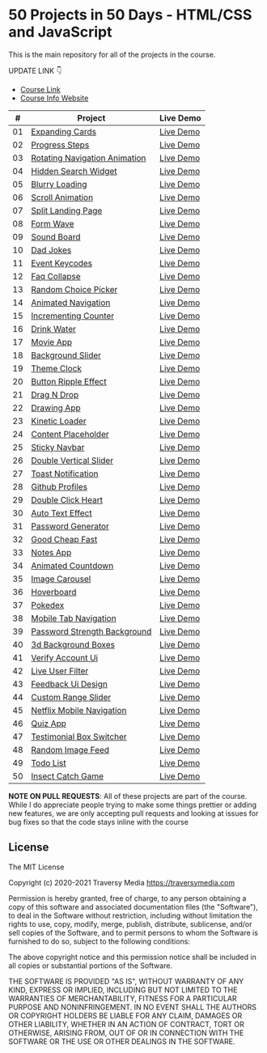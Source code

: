 # 50 Projects in 50 Days - HTML/CSS and JavaScript

This is the main repository for all of the projects in the course.

UPDATE LINK 👇

-   [Course Link](https://www.udemy.com/course/50-projects-50-days)
-   [Course Info Website](https://50projects50days.com)

|  #   | Project                                                      | Live Demo                                                    |
| :--: | ------------------------------------------------------------ | ------------------------------------------------------------ |
|  01  | [Expanding Cards](./expanding-cards)                         | [Live Demo](https://50projects50days.com/projects/expanding-cards/) |
|  02  | [Progress Steps](./progress-steps) | [Live Demo](https://50projects50days.com/projects/progress-steps/) |
|  03  | [Rotating Navigation Animation](https://50projects50days.com/projects/rotating-navigation-animation/) | [Live Demo](https://50projects50days.com/projects/rotating-navigation-animation/) |
|  04  | [Hidden Search Widget](./hidden-search) | [Live Demo](https://50projects50days.com/projects/hidden-search-widget/) |
|  05  | [Blurry Loading](./blurry-loading) | [Live Demo](https://50projects50days.com/projects/blurry-loading/) |
|  06  | [Scroll Animation](./scroll-animation) | [Live Demo](https://50projects50days.com/projects/scroll-animation/) |
|  07  | [Split Landing Page](./split-landing-page) | [Live Demo](https://50projects50days.com/projects/split-landing-page/) |
|  08  | [Form Wave](./form-input-wave) | [Live Demo](https://50projects50days.com/projects/form-wave/) |
|  09  | [Sound Board](./sound-board) | [Live Demo](https://50projects50days.com/projects/sound-board/) |
|  10  | [Dad Jokes](./dad-jokes) | [Live Demo](https://50projects50days.com/projects/dad-jokes/) |
|  11  | [Event Keycodes](./event-keycodes) | [Live Demo](https://50projects50days.com/projects/event-keycodes/) |
|  12  | [Faq Collapse](./faq-collapse) | [Live Demo](https://50projects50days.com/projects/faq-collapse/) |
|  13  | [Random Choice Picker](./random-choice-picker) | [Live Demo](https://50projects50days.com/projects/random-choice-picker/) |
|  14  | [Animated Navigation](./animated-navigation) | [Live Demo](https://50projects50days.com/projects/animated-navigation/) |
|  15  | [Incrementing Counter](./incrementing-counter) | [Live Demo](https://50projects50days.com/projects/incrementing-counter/) |
|  16  | [Drink Water](./drink-water) | [Live Demo](https://50projects50days.com/projects/drink-water/) |
|  17  | [Movie App](./movie-app) | [Live Demo](https://50projects50days.com/projects/movie-app/) |
|  18  | [Background Slider](./background-slider) | [Live Demo](https://50projects50days.com/projects/background-slider/) |
|  19  | [Theme Clock](./theme-clock) | [Live Demo](https://50projects50days.com/projects/theme-clock/) |
|  20  | [Button Ripple Effect](./button-ripple-effect) | [Live Demo](https://50projects50days.com/projects/button-ripple-effect/) |
|  21  | [Drag N Drop](./drag-n-drop) | [Live Demo](https://50projects50days.com/projects/drag-n-drop/) |
|  22  | [Drawing App](./drawing-app) | [Live Demo](https://50projects50days.com/projects/drawing-app/) |
|  23  | [Kinetic Loader](./kinetic-loader) | [Live Demo](https://50projects50days.com/projects/kinetic-loader/) |
|  24  | [Content Placeholder](./content-placeholder) | [Live Demo](https://50projects50days.com/projects/content-placeholder/) |
|  25  | [Sticky Navbar](./sticky-navigation) | [Live Demo](https://50projects50days.com/projects/sticky-navbar/) |
|  26  | [Double Vertical Slider](./double-vertical-slider) | [Live Demo](https://50projects50days.com/projects/double-vertical-slider/) |
|  27  | [Toast Notification](./toast-notification) | [Live Demo](https://50projects50days.com/projects/toast-notification/) |
|  28  | [Github Profiles](./github-profiles) | [Live Demo](https://50projects50days.com/projects/github-profiles/) |
|  29  | [Double Click Heart](./double-click-heart) | [Live Demo](https://50projects50days.com/projects/double-click-heart/) |
|  30  | [Auto Text Effect](./auto-text-effect) | [Live Demo](https://50projects50days.com/projects/auto-text-effect/) |
|  31  | [Password Generator](./password-generator) | [Live Demo](https://50projects50days.com/projects/password-generator/) |
|  32  | [Good Cheap Fast](./good-cheap-fast) | [Live Demo](https://50projects50days.com/projects/good-cheap-fast/) |
|  33  | [Notes App](./notes-app) | [Live Demo](https://50projects50days.com/projects/notes-app/) |
|  34  | [Animated Countdown](./animated-countdown) | [Live Demo](https://50projects50days.com/projects/animated-countdown/) |
|  35  | [Image Carousel](./image-carousel) | [Live Demo](https://50projects50days.com/projects/image-carousel/) |
|  36  | [Hoverboard](./hoverboard) | [Live Demo](https://50projects50days.com/projects/hoverboard/) |
|  37  | [Pokedex](./pokedex) | [Live Demo](https://50projects50days.com/projects/pokedex/)  |
|  38  | [Mobile Tab Navigation](./mobile-tab-navigation) | [Live Demo](https://50projects50days.com/projects/mobile-tab-navigation/) |
|  39  | [Password Strength Background](./password-strength-background) | [Live Demo](https://50projects50days.com/projects/password-strength-background/) |
|  40  | [3d Background Boxes](./3d-boxes-background) | [Live Demo](https://50projects50days.com/projects/3d-background-boxes/) |
|  41  | [Verify Account Ui](./verify-account-ui) | [Live Demo](https://50projects50days.com/projects/verify-account-ui/) |
|  42  | [Live User Filter](./live-user-filter) | [Live Demo](https://50projects50days.com/projects/live-user-filter/) |
|  43  | [Feedback Ui Design](./feedback-ui-design) | [Live Demo](https://50projects50days.com/projects/feedback-ui-design/) |
|  44  | [Custom Range Slider](./custom-range-slider) | [Live Demo](https://50projects50days.com/projects/custom-range-slider/) |
|  45  | [Netflix Mobile Navigation](./netflix-mobile-navigation) | [Live Demo](https://50projects50days.com/projects/netflix-mobile-navigation/) |
|  46  | [Quiz App](./quiz-app) | [Live Demo](https://50projects50days.com/projects/quiz-app/) |
|  47  | [Testimonial Box Switcher](./testimonial-box-switcher) | [Live Demo](https://50projects50days.com/projects/testimonial-box-switcher/) |
|  48  | [Random Image Feed](./random-image-generator) | [Live Demo](https://50projects50days.com/projects/random-image-feed/) |
|  49  | [Todo List](./todo-list) | [Live Demo](https://50projects50days.com/projects/todo-list/) |
|  50  | [Insect Catch Game](./insect-catch-game) | [Live Demo](https://50projects50days.com/projects/insect-catch-game/) |

**NOTE ON PULL REQUESTS**: All of these projects are part of the course. While I do appreciate people trying to make some things prettier or adding new features, we are only accepting pull requests and looking at issues for bug fixes so that the code stays inline with the course

## License

The MIT License

Copyright (c) 2020-2021 Traversy Media https://traversymedia.com

Permission is hereby granted, free of charge, to any person obtaining a copy
of this software and associated documentation files (the "Software"), to deal
in the Software without restriction, including without limitation the rights
to use, copy, modify, merge, publish, distribute, sublicense, and/or sell
copies of the Software, and to permit persons to whom the Software is
furnished to do so, subject to the following conditions:

The above copyright notice and this permission notice shall be included in
all copies or substantial portions of the Software.

THE SOFTWARE IS PROVIDED "AS IS", WITHOUT WARRANTY OF ANY KIND, EXPRESS OR
IMPLIED, INCLUDING BUT NOT LIMITED TO THE WARRANTIES OF MERCHANTABILITY,
FITNESS FOR A PARTICULAR PURPOSE AND NONINFRINGEMENT. IN NO EVENT SHALL THE
AUTHORS OR COPYRIGHT HOLDERS BE LIABLE FOR ANY CLAIM, DAMAGES OR OTHER
LIABILITY, WHETHER IN AN ACTION OF CONTRACT, TORT OR OTHERWISE, ARISING FROM,
OUT OF OR IN CONNECTION WITH THE SOFTWARE OR THE USE OR OTHER DEALINGS IN
THE SOFTWARE.


